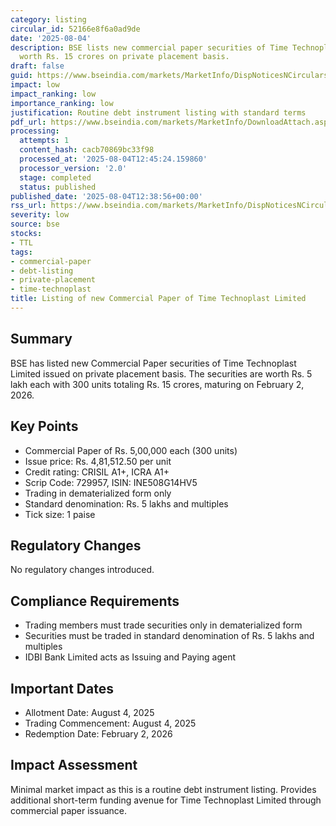 ```yaml
---
category: listing
circular_id: 52166e8f6a0ad9de
date: '2025-08-04'
description: BSE lists new commercial paper securities of Time Technoplast Limited
  worth Rs. 15 crores on private placement basis.
draft: false
guid: https://www.bseindia.com/markets/MarketInfo/DispNoticesNCirculars.aspx?Noticeid={763222E0-DCBE-4103-9591-0838E53F1C47}&noticeno=20250804-28&dt=08/04/2025&icount=28&totcount=31&flag=0
impact: low
impact_ranking: low
importance_ranking: low
justification: Routine debt instrument listing with standard terms
pdf_url: https://www.bseindia.com/markets/MarketInfo/DownloadAttach.aspx?id=20250804-28&attachedId=
processing:
  attempts: 1
  content_hash: cacb70869bc33f98
  processed_at: '2025-08-04T12:45:24.159860'
  processor_version: '2.0'
  stage: completed
  status: published
published_date: '2025-08-04T12:38:56+00:00'
rss_url: https://www.bseindia.com/markets/MarketInfo/DispNoticesNCirculars.aspx?Noticeid={763222E0-DCBE-4103-9591-0838E53F1C47}&noticeno=20250804-28&dt=08/04/2025&icount=28&totcount=31&flag=0
severity: low
source: bse
stocks:
- TTL
tags:
- commercial-paper
- debt-listing
- private-placement
- time-technoplast
title: Listing of new Commercial Paper of Time Technoplast Limited
---
```


## Summary

BSE has listed new Commercial Paper securities of Time Technoplast Limited issued on private placement basis. The securities are worth Rs. 5 lakh each with 300 units totaling Rs. 15 crores, maturing on February 2, 2026.

## Key Points

- Commercial Paper of Rs. 5,00,000 each (300 units)
- Issue price: Rs. 4,81,512.50 per unit
- Credit rating: CRISIL A1+, ICRA A1+
- Scrip Code: 729957, ISIN: INE508G14HV5
- Trading in dematerialized form only
- Standard denomination: Rs. 5 lakhs and multiples
- Tick size: 1 paise

## Regulatory Changes

No regulatory changes introduced.

## Compliance Requirements

- Trading members must trade securities only in dematerialized form
- Securities must be traded in standard denomination of Rs. 5 lakhs and multiples
- IDBI Bank Limited acts as Issuing and Paying agent

## Important Dates

- Allotment Date: August 4, 2025
- Trading Commencement: August 4, 2025
- Redemption Date: February 2, 2026

## Impact Assessment

Minimal market impact as this is a routine debt instrument listing. Provides additional short-term funding avenue for Time Technoplast Limited through commercial paper issuance.